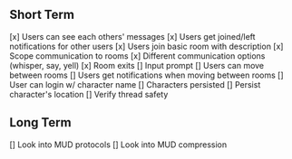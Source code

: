 ## Short Term
[x] Users can see each others' messages
[x] Users get joined/left notifications for other users
[x] Users join basic room with description
[x] Scope communication to rooms
[x] Different communication options (whisper, say, yell)
[x] Room exits
[] Input prompt
[] Users can move between rooms
[] Users get notifications when moving between rooms
[] User can login w/ character name
[] Characters persisted
[] Persist character's location
[] Verify thread safety

## Long Term
[] Look into MUD protocols
[] Look into MUD compression